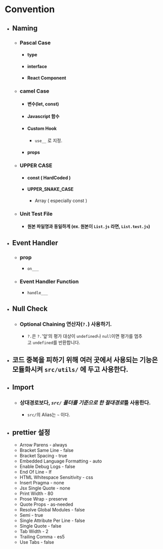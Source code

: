 # Convention
- ## Naming
    - ### Pascal Case
        - #### type
        - #### interface
        - #### React Component
    - ### camel Case
        - #### 변수(let, const)
        - #### Javascript 함수
        - #### Custom Hook
            - `use__` 로 지정.
        - #### props
    - ### UPPER CASE
        - #### const ( HardCoded )
        - #### UPPER_SNAKE_CASE
            - Array ( especially const )
    - ### Unit Test File
        - #### 원본 파일명과 동일하게 (ex. 원본이 `List.js` 라면,  `List.test.js`)
- ## Event Handler
    - ### prop
        - `on___`
    - ### Event Handler Function 
        - `handle___` 
- ## Null Check
    - ### Optional Chaining 연산자(`?.`) 사용하기.
        - `?.`은 `?.`'앞’의 평가 대상이 `undefined`나 `null`이면 평가를 멈추고 `undefined`를 반환합니다.
- ## 코드 중복을 피하기 위해 여러 곳에서 사용되는 기능은 모듈화시켜 `src/utils/` 에 두고 사용한다.
- ## Import
    - ### 상대경로보다, *`src/` 폴더를 기준으로 한 절대경로*를 사용한다.
        - `src/`의 Alias는 `~` 이다.
- ## prettier 설정
    - Arrow Parens - always
    - Bracket Same Line - false
    - Bracket Spacing - true
    - Embedded Language Formatting - auto
    - Enable Debug Logs - false
    - End Of Line - If
    - HTML Whitespace Sensitivity - css
    - Insert Pragma - none
    - Jsx Single Quote - none
    - Print Width - 80
    - Prose Wrap - preserve
    - Quote Props - as-needed
    - Resolve Global Modules - false
    - Semi - true
    - Single Attribute Per Line - false
    - Single Quote - false
    - Tab Width - 2
    - Trailing Comma - es5
    - Use Tabs - false
